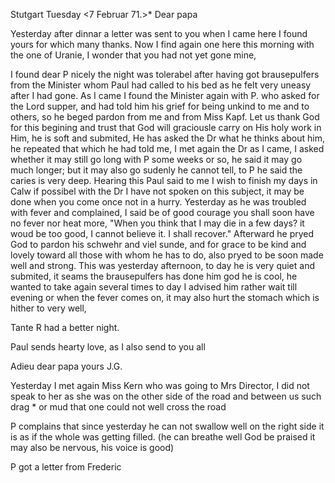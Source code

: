  Stutgart Tuesday <7 Februar 71.>*
Dear papa

Yesterday after dinnar a letter was sent to you when I came here I found yours for which many thanks. Now I find again one here this morning with the one of Uranie, I wonder that you had not yet gone mine,

I found dear P nicely the night was tolerabel after having got brausepulfers from the Minister whom Paul had called to his bed as he felt very uneasy after I had gone. As I came I found the Minister again with P. who asked for the Lord supper, and had told him his grief for being unkind to me and to others, so he beged pardon from me and from Miss Kapf. Let us thank God for this begining and trust that God will graciousle carry on His holy work in Him, he is soft and submited, He has asked the Dr what he thinks about him, he <the Dr> repeated that which he had told me, I met again <now> the Dr as I came, I asked whether it may still go long with P some weeks or so, he said it may go much longer; but it may also go sudenly he cannot tell, to P he said the caries is very deep. Hearing this Paul said to me I wish to finish my days in Calw if possibel with the Dr I have not spoken on this subject, it may be done when you come once not in a hurry. Yesterday as he was troubled with fever and complained, I said be of good courage you shall soon have no fever nor heat more, "When you think that I may die in a few days? it woud be too good, I cannot believe it. I shall recover." Afterward he pryed God to pardon his schwehr and viel sunde, and for grace to be kind and lovely toward all those with whom he has to do, also pryed to be soon made well and strong. This was yesterday afternoon, to day he is very quiet and submited, it seams the brausepulfers has done him god he is cool, he wanted to take again several times to day I advised him rather wait till evening or when the fever comes on, it may also hurt the stomach which is hither to very well,

Tante R had a better night.

Paul sends hearty love, as I also send to you all

 Adieu dear papa yours J.G.


Yesterday I met again Miss Kern who was going to Mrs Director, I did not speak to her as she was on the other side of the road and between us such drag <dreck>* or mud that one could not well cross the road

P complains that since yesterday he can not swallow well on the right side it is as if the whole was getting filled. (he can breathe well God be praised it may also be nervous, his voice is good)

P got a letter from Frederic
